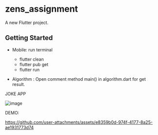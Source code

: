 # zens_assignment

A new Flutter project.

## Getting Started

- Mobile: run terminal
  + flutter clean 
  + flutter pub get
  + flutter run

- Algorithm : Open comment method main() in algorithm.dart for get result.


JOKE APP
 
![image](https://github.com/user-attachments/assets/0d8e4b58-7898-49a3-8efb-fd63f4276da9)


DEMO:

https://github.com/user-attachments/assets/e8359b0d-974f-4177-8a25-ae1931773d74

